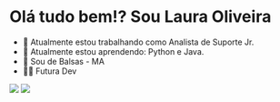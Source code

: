 # Olá tudo bem!? Sou Laura Oliveira

- 🔭 Atualmente estou trabalhando como Analista de Suporte Jr.
- 🌱 Atualmente estou aprendendo: Python e Java.
- 📌 Sou de Balsas - MA
- 👨‍💻 Futura Dev
<picture>
<source 
  srcset="https://github-readme-stats.vercel.app/api?username=starklocs&show_icons=true&theme=highcontrast"
  media="(prefers-color-scheme: dark)"
/>
<source
  srcset="https://github-readme-stats.vercel.app/api?username=starklocs&show_icons=true"
  media="(prefers-color-scheme: light), (prefers-color-scheme: no-preference)"
/>
<img src="https://github-readme-stats.vercel.app/api?username=starklocs&show_icons=true" />
</picture>


<picture>
<source 
  srcset="https://github-readme-stats.vercel.app/api/top-langs/?username=starklocs&show_icons=true&theme=highcontrast"
  media="(prefers-color-scheme: dark)"
/>
<source
  srcset="https://github-readme-stats.vercel.app/api?username=starklocs&show_icons=true"
  media="(prefers-color-scheme: light), (prefers-color-scheme: no-preference)"
/>
<img src="https://github-readme-stats.vercel.app/api?username=starklocs&show_icons=true" />
</picture>


